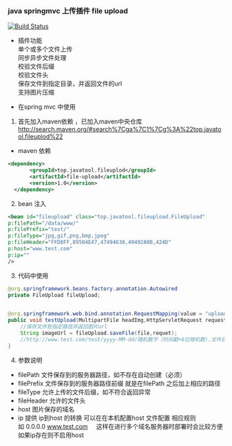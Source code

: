 ### java springmvc 上传插件 file upload

[![Build Status](https://travis-ci.org/NormanGyllenhaal/file-upload.svg?branch=master)](https://travis-ci.org/NormanGyllenhaal/file-upload)
        
- 插件功能  
   单个或多个文件上传  
   同步异步文件处理  
   校验文件后缀    
   校验文件头  
   保存文件到指定目录，并返回文件的url  
   支持图片压缩  
 
- 在spring mvc 中使用
1. 首先加入maven依赖 ，已加入maven中央仓库 http://search.maven.org/#search%7Cga%7C1%7Cg%3A%22top.javatool.fileuplod%22

- maven 依赖
```xml
<dependency>
       <groupId>top.javatool.fileuplod</groupId>
       <artifactId>file-upload</artifactId>
       <version>1.0</version>
  </dependency>
```
2. bean 注入
```xml
<bean id="fileupload" class="top.javatool.fileupload.FileUpload"
p:filePath="/data/www/" 
p:filePrefix="test/" 
p:fileType="jpg,gif,png,bmp,jpeg" 
p:fileHeader="FFD8FF,89504E47,47494638,49492A00,424D"
p:host="www.test.com"
p:ip=""
/>
```

3. 代码中使用
```java
@org.springframework.beans.factory.annotation.Autowired
private FileUpload fileUpload;

  
@org.springframework.web.bind.annotation.RequestMapping(value = "upload")
public void testUpload(MultipartFile headImg,HttpServletRequest request){
    //保存文件到指定路径并返回图片url
    String imageUrl = fileUpload.saveFile(file,requet);
    //http://www.test.com/test/yyyy-MM-dd/随机数字（时间戳+6位随机数).文件后缀
}
```

4. 参数说明

- filePath 文件保存到的服务器路径，如不存在自动创建（必须）
- filePrefix 文件保存到的服务器路径前缀 就是在filePath 之后加上相应的路径  
- fileType 允许上传的文件后缀，如不符合返回异常   
- fileHeader 允许的文件头 
- host 图片保存的域名 
- ip 提供 ip到host 的转换 可以在在本机配置host 文件配置 相应规则  
如 0.0.0.0 www.test.com     
这样在进行多个域名服务器时部署时会比较方便  如果ip存在则不启用host


  